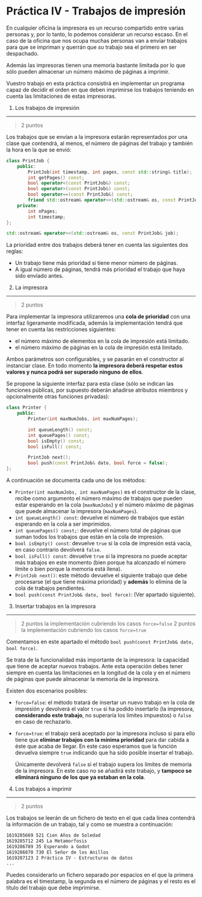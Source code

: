 Práctica IV - Trabajos de impresión
===================================

En cualquier oficina la impresora es un recurso compartido entre varias
personas y, por lo tanto, lo podemos considerar un recurso escaso. En el
caso de la oficina que nos ocupa muchas personas van a enviar trabajos
para que se impriman y querrán que _su_ trabajo sea el primero en ser
despachado.

Además las impresoras tienen una memoria bastante limitada por lo que sólo
pueden almacenar un número máximo de páginas a imprimir. 

Vuestro trabajo en esta práctica consistirá en implementar un programa
capaz de decidir el orden en que deben imprimirse los trabajos teniendo en
cuenta las limitaciones de estas impresoras.


1) Los trabajos de impresión
----------------------------

> 2 puntos

Los trabajos que se envían a la impresora estarán representados por una
clase que contendrá, al menos, el número de páginas del trabajo y también
la hora en la que se envió:

```cpp
class PrintJob {
    public:
        PrintJob(int timestamp, int pages, const std::string& title);
        int getPages() const;
        bool operator<(const PrintJob&) const;
        bool operator>(const PrintJob&) const;
        bool operator==(const PrintJob&) const;
        friend std::ostream& operator<<(std::ostream& os, const PrintJob& job);
    private:
        int nPages;
        int timestamp;
};

std::ostream& operator<<(std::ostream& os, const PrintJob& job);
```

La prioridad entre dos trabajos deberá tener en cuenta las siguientes dos
reglas:

 * Un trabajo tiene más prioridad si tiene menor número de páginas.
 * A igual número de páginas, tendrá más prioridad el trabajo que haya sido
   enviado antes.


2) La impresora
---------------

> 2 puntos

Para implementar la impresora utilizaremos una **cola de prioridad** con
una interfaz ligeramente modificada, además la implementación tendrá que
tener en cuenta las restricciones siguientes:

* el número máximo de elementos en la cola de impresión está limitado.
* el número máximo de páginas en la cola de impresión está limitado.

Ambos parámetros son configurables, y se pasarán en el constructor al instanciar
clase. En todo momento **la impresora deberá respetar estos valores y
nunca podrá ser superado ninguno de ellos**.

Se propone la siguiente interfaz para esta clase (sólo se indican las funciones
públicas, por supuesto deberán añadirse atributos miembros y opcionalmente otras
funciones privadas):

```cpp
class Printer {
    public:
        Printer(int maxNumJobs, int maxNumPages);

        int queueLength() const;
        int queuePages() const;
        bool isEmpty() const;
        bool isFull() const;

        PrintJob next();
        bool push(const PrintJob& dato, bool force = false);
};
```

A continuación se documenta cada uno de los métodos:

* `Printer(int maxNumJobs, int maxNumPages)` es el constructor de la
  clase, recibe como argumento el número máximo de trabajos que pueden 
  estar esperando en la cola (`maxNumJobs`) y el número máximo de páginas
  que puede almacenar la impresora (`maxNumPages`).
* `int queueLength() const`: devuelve el número de trabajos que están 
  esperando en la cola a ser imprimidos.
* `int queuePages() const;`: devuelve el número total de páginas que suman
  todos los trabajos que están en la cola de impresión.
* `bool isEmpty() const`: devuelve `true` si la cola de impresión está
  vacía, en caso contrario devolverá `false`.
* `bool isFull() const`: devuelve `true` si la impresora no puede aceptar
  más trabajos en este momento (bien porque ha alcanzado el número límite
  o bien porque la memoria está llena).
* `PrintJob next()`: este método devuelve el siguiente trabajo que
  debe procesarse (el que tiene máxima prioridad) y **además** lo elimina
  de la cola de trabajos pendientes.
* `bool push(const PrintJob& dato, bool force)`: (Ver apartado siguiente).


3) Insertar trabajos en la impresora
------------------------------------

> 2 puntos la implementación cubriendo los casos `force=false`
> 2 puntos la implementación cubriendo los casos `force=true`

Comentamos en este apartado el método `bool push(const PrintJob& dato, bool force)`.

Se trata de la funcionalidad más importante de la impresora: la capacidad
que tiene de aceptar nuevos trabajos. Ante esta operación debes tener siempre
en cuenta las limitaciones en la longitud de la cola y en el número de páginas
que puede almacenar la memoria de la impresora.

Existen dos escenarios posibles:

+ `force=false`: el método tratará de insertar un nuevo trabajo en la cola 
  de impresión y devolverá el valor `true` si ha podido insertarlo (la 
  impresora, **considerando este trabajo**, no superaría los límites impuestos) 
  o `false` en caso de rechazarlo.
+ `force=true`: el trabajo será aceptado por la impresora incluso si para
  ello tiene que **eliminar trabajos con la mínima prioridad** para
  dar cabida a éste que acaba de llegar. En este caso esperamos que la
  función devuelva siempre `true` indicando que ha sido posible insertar
  el trabajo.
  
  Únicamente devolverá `false` si el trabajo supera los límites de memoria
  de la impresora. En este caso no se añadirá este trabajo, y **tampoco
  se eliminará ninguno de los que ya estaban en la cola**.


4) Los trabajos a imprimir
--------------------------

> 2 puntos

Los trabajos se leerán de un fichero de texto en el que cada línea contendrá
la información de un trabajo, tal y como se muestra a continuación:

```txt
1619285669 521 Cien Años de Soledad
1619285712 245 La Metamorfosis
1619286789 35 Esperando a Godot
1619286870 730 El Señor de los Anillos
1619287123 2 Práctica IV - Estructuras de datos
...
```

Puedes considerarlo un fichero separado por espacios en el que la primera
palabra es el timestamp, la segunda es el número de páginas y el resto es
el título del trabajo que debe imprimirse.
